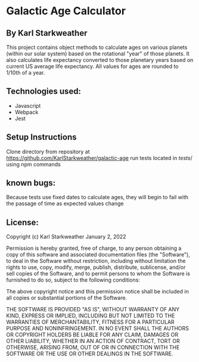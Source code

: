 # Galactic Age Calculator

## By Karl Starkweather
This project contains object methods to calculate ages on various planets (within our solar system) based on the rotational "year" of those planets. It also calculates life expectancy converted to those planetary years based on current US average life expectancy. All values for ages are rounded to 1/10th of a year.

## Technologies used:
* Javascript
* Webpack
* Jest

## Setup Instructions
Clone directory from repository at https://github.com/KarlStarkweather/galactic-age
run tests located in _tests_/ using npm commands

## known bugs:
Because tests use fixed dates to calculate ages, they will begin to fail with the passage of time as expected values change

## License:
Copyright (c) Karl Starkweather January 2, 2022

Permission is hereby granted, free of charge, to any person obtaining a copy of this software and associated documentation files (the "Software"), to deal in the Software without restriction, including without limitation the rights to use, copy, modify, merge, publish, distribute, sublicense, and/or sell copies of the Software, and to permit persons to whom the Software is furnished to do so, subject to the following conditions:

The above copyright notice and this permission notice shall be included in all copies or substantial portions of the Software.

THE SOFTWARE IS PROVIDED "AS IS", WITHOUT WARRANTY OF ANY KIND, EXPRESS OR IMPLIED, INCLUDING BUT NOT LIMITED TO THE WARRANTIES OF MERCHANTABILITY, FITNESS FOR A PARTICULAR PURPOSE AND NONINFRINGEMENT. IN NO EVENT SHALL THE AUTHORS OR COPYRIGHT HOLDERS BE LIABLE FOR ANY CLAIM, DAMAGES OR OTHER LIABILITY, WHETHER IN AN ACTION OF CONTRACT, TORT OR OTHERWISE, ARISING FROM, OUT OF OR IN CONNECTION WITH THE SOFTWARE OR THE USE OR OTHER DEALINGS IN THE SOFTWARE.

